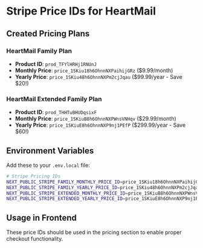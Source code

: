 # Stripe Price IDs for HeartMail

## Created Pricing Plans

### HeartMail Family Plan
- **Product ID**: `prod_TFYlHRHj1RNUnJ`
- **Monthly Price**: `price_1SKiu18h6OhnnNXPaihijGRz` ($9.99/month)
- **Yearly Price**: `price_1SKiu48h6OhnnNXPm2cjJqau` ($99.99/year - Save $20!)

### HeartMail Extended Family Plan  
- **Product ID**: `prod_THHTuBHUDqsixF`
- **Monthly Price**: `price_1SKiuB8h6OhnnNXPWnsVNHqv` ($29.99/month)
- **Yearly Price**: `price_1SKiuE8h6OhnnNXP9nj1PEfP` ($299.99/year - Save $60!)

## Environment Variables

Add these to your `.env.local` file:

```bash
# Stripe Pricing IDs
NEXT_PUBLIC_STRIPE_FAMILY_MONTHLY_PRICE_ID=price_1SKiu18h6OhnnNXPaihijGRz
NEXT_PUBLIC_STRIPE_FAMILY_YEARLY_PRICE_ID=price_1SKiu48h6OhnnNXPm2cjJqau
NEXT_PUBLIC_STRIPE_EXTENDED_MONTHLY_PRICE_ID=price_1SKiuB8h6OhnnNXPWnsVNHqv
NEXT_PUBLIC_STRIPE_EXTENDED_YEARLY_PRICE_ID=price_1SKiuE8h6OhnnNXP9nj1PEfP
```

## Usage in Frontend

These price IDs should be used in the pricing section to enable proper checkout functionality.
